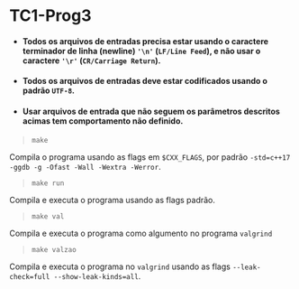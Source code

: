
# TC1-Prog3

- #### Todos os arquivos de entradas precisa estar usando o caractere terminador de linha (newline) `'\n'` (`LF/Line Feed`), e não usar o caractere `'\r'` (`CR/Carriage Return`).

- #### Todos os arquivos de entradas deve estar codificados usando o padrão `UTF-8`.

- #### **Usar arquivos de entrada que não seguem os parâmetros descritos acimas tem comportamento não definido**.

>`make`

Compila o programa usando as flags em `$CXX_FLAGS`, por padrão `-std=c++17 -ggdb -g -Ofast -Wall -Wextra -Werror`.

>`make run`  

Compila e executa o programa usando as flags padrão.

> ` make val `

Compila e executa o programa como algumento no programa `valgrind`

> `make valzao`

Compila e executa o programa no `valgrind` usando as flags `--leak-check=full --show-leak-kinds=all`.